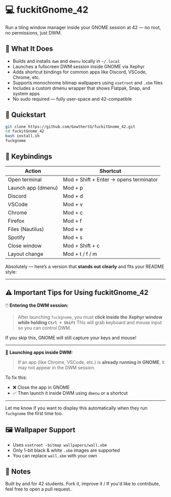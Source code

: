 # 💻 fuckitGnome\_42

Run a tiling window manager inside your GNOME session at 42 — no root, no permissions, just DWM.

## 🔧 What It Does

* Builds and installs `dwm` and `dmenu` locally in `~/.local`
* Launches a fullscreen DWM session inside GNOME via Xephyr
* Adds shortcut bindings for common apps like Discord, VSCode, Chrome, etc.
* Supports monochrome bitmap wallpapers using `xsetroot` and `.xbm` files
* Includes a custom dmenu wrapper that shows Flatpak, Snap, and system apps
* No sudo required — fully user-space and 42-compatible

## 🚀 Quickstart

```bash
git clone https://github.com/GowthertG/fuckitGnome_42.git
cd fuckitGnome_42
bash install.sh
fuckgnome
```

## 🧠 Keybindings

| Action             | Shortcut                               |
| ------------------ | -------------------------------------- |
| Open terminal      | Mod + Shift + Enter → opens terminator |
| Launch app (dmenu) | Mod + p                                |
| Discord            | Mod + d                                |
| VSCode             | Mod + v                                |
| Chrome             | Mod + c                                |
| Firefox            | Mod + f                                |
| Files (Nautilus)   | Mod + e                                |
| Spotify            | Mod + s                                |
| Close window       | Mod + Shift + c                        |
| Layout change      | Mod + t / f / m                        |

Absolutely — here’s a version that **stands out clearly** and fits your README style:

---

## ⚠️ Important Tips for Using fuckitGnome\_42

🖱️ **Entering the DWM session:**

> After launching `fuckgnome`, you must **click inside the Xephyr window while holding `Ctrl + Shift`**
> This will grab keyboard and mouse input so you can control DWM.

If you skip this, GNOME will still capture your keys and mouse!

---

🧱 **Launching apps inside DWM:**

> If an app (like Chrome, VSCode, etc.) is **already running in GNOME**, it may not appear in the DWM session.

To fix this:

* ❌ Close the app in GNOME
* ✅ Then launch it inside DWM using `dmenu` or a shortcut

---

Let me know if you want to display this automatically when they run `fuckgnome` the first time too.

## 🖼 Wallpaper Support

* Uses `xsetroot -bitmap wallpapers/wall.xbm`
* Only 1-bit black & white `.xbm` images are supported
* You can replace `wall.xbm` with your own

## 📎 Notes

Built by and for 42 students.
Fork it, improve it / If you'd like to contribute, feel free to open a pull request..
